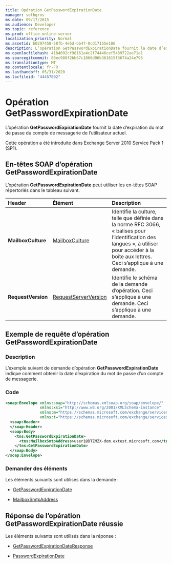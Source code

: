 ```yaml
---
title: Opération GetPasswordExpirationDate
manager: sethgros
ms.date: 09/17/2015
ms.audience: Developer
ms.topic: reference
ms.prod: office-online-server
localization_priority: Normal
ms.assetid: b0297458-58fb-4e5d-bb47-0cd17155e106
description: L’opération GetPasswordExpirationDate fournit la date d’expiration du mot de passe du compte de messagerie de l’utilisateur actuel.
ms.openlocfilehash: 4184092cf98161e4c2f74446cef5439722ae71a1
ms.sourcegitcommit: 88ec988f2bb67c1866d06b361615f3674a24e795
ms.translationtype: MT
ms.contentlocale: fr-FR
ms.lasthandoff: 05/31/2020
ms.locfileid: "44457892"
---
```

# <a name="getpasswordexpirationdate-operation"></a>Opération GetPasswordExpirationDate

L’opération **GetPasswordExpirationDate** fournit la date d’expiration du mot de passe du compte de messagerie de l’utilisateur actuel. 
  
Cette opération a été introduite dans Exchange Server 2010 Service Pack 1 (SP1).
  
## <a name="getpasswordexpirationdate-operation-soap-headers"></a>En-têtes SOAP d’opération GetPasswordExpirationDate

L’opération **GetPasswordExpirationDate** peut utiliser les en-têtes SOAP répertoriés dans le tableau suivant. 
  
|**Header**|**Élément**|**Description**|
|:-----|:-----|:-----|
|**MailboxCulture** <br/> |[MailboxCulture](mailboxculture.md) <br/> |Identifie la culture, telle que définie dans la norme RFC 3066, « balises pour l’identification des langues », à utiliser pour accéder à la boîte aux lettres. Ceci s’applique à une demande.  <br/> |
|**RequestVersion** <br/> |[RequestServerVersion](requestserverversion.md) <br/> |Identifie le schéma de la demande d’opération. Ceci s’applique à une demande. Ceci s’applique à une demande.  <br/> |
   
## <a name="getpasswordexpirationdate-operation-request-example"></a>Exemple de requête d’opération GetPasswordExpirationDate

### <a name="description"></a>Description

L’exemple suivant de demande d’opération **GetPasswordExpirationDate** indique comment obtenir la date d’expiration du mot de passe d’un compte de messagerie. 
  
### <a name="code"></a>Code

```XML
<soap:Envelope xmlns:soap="http://schemas.xmlsoap.org/soap/envelope/"
               xmlns:xsi="http://www.w3.org/2001/XMLSchema-instance"
               xmlns:m="https://schemas.microsoft.com/exchange/services/2006/messages"
               xmlns:t="https://schemas.microsoft.com/exchange/services/2006/types">
  <soap:Header>
  </soap:Header>
  <soap:Body>
    <tns:GetPasswordExpirationDate>
      <tns:MailboxSmtpAddress>user1@DTZMZX-dom.extest.microsoft.com</tns:MailboxSmtpAddress>
    </tns:GetPasswordExpirationDate>
  </soap:Body>
</soap:Envelope>

```

### <a name="request-elements"></a>Demander des éléments

Les éléments suivants sont utilisés dans la demande :
  
- [GetPasswordExpirationDate](getpasswordexpirationdate.md)
    
- [MailboxSmtpAddress](mailboxsmtpaddress.md)
    
## <a name="successful-getpasswordexpirationdate-operation-response"></a>Réponse de l’opération GetPasswordExpirationDate réussie

Les éléments suivants sont utilisés dans la réponse :
  
- [GetPasswordExpirationDateResponse](getpasswordexpirationdateresponse.md)
    
- [PasswordExpirationDate](passwordexpirationdate.md)
    

